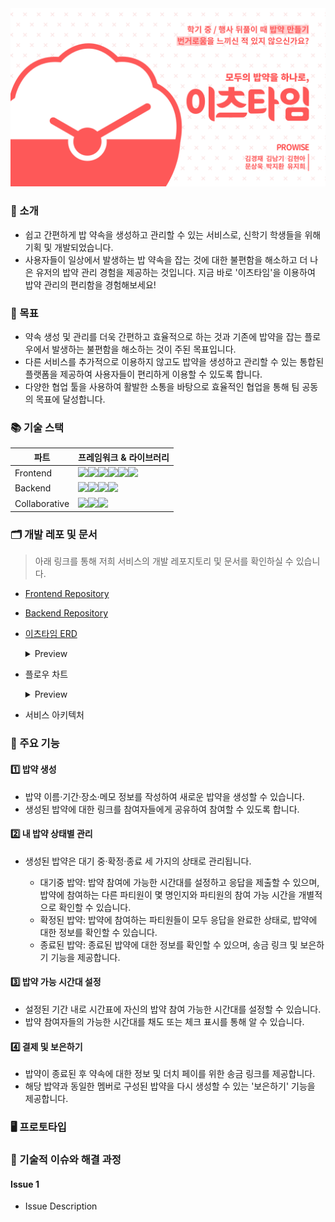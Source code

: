 <div align="center">
  <img src="https://github.com/goormthon-Univ/2024_BEOTKKOTTHON_TEAM_11/blob/main/pics/eatstime_intro.png" width="auto" height="auto">
</div>

### 🔖 소개
  - 쉽고 간편하게 밥 약속을 생성하고 관리할 수 있는 서비스로, 신학기 학생들을 위해 기획 및 개발되었습니다.
  - 사용자들이 일상에서 발생하는 밥 약속을 잡는 것에 대한 불편함을 해소하고 더 나은 유저의 밥약 관리 경험을 제공하는 것입니다. 지금 바로 '이츠타임'을 이용하여 밥약 관리의 편리함을 경험해보세요!

### 🎯 목표
  - 약속 생성 및 관리를 더욱 간편하고 효율적으로 하는 것과 기존에 밥약을 잡는 플로우에서 발생하는 불편함을 해소하는 것이 주된 목표입니다.
  - 다른 서비스를 추가적으로 이용하지 않고도 밥약을 생성하고 관리할 수 있는 통합된 플랫폼을 제공하여 사용자들이 편리하게 이용할 수 있도록 합니다.
  - 다양한 협업 툴을 사용하여 활발한 소통을 바탕으로 효율적인 협업을 통해 팀 공동의 목표에 달성합니다.
 
### 📚 기술 스택

|파트|프레임워크 & 라이브러리|
|---|---|
|Frontend|<img src="https://img.shields.io/badge/React-61DAFB?style=flat-square&logo=react&logoColor=white"/><img src="https://img.shields.io/badge/Vite-646CFF?style=flat-square&logo=vite&logoColor=white"/><img src="https://img.shields.io/badge/Styled_Components-DB7093?style=flat-square&logo=styledcomponents&logoColor=white"/><img src="https://img.shields.io/badge/Redux-764ABC?style=flat-square&logo=redux&logoColor=white"/><img src="https://img.shields.io/badge/Axios-5A29E4?style=flat-square&logo=axios&logoColor=white"/><img src="https://img.shields.io/badge/Vercel-0000?style=flat-square&logo=vercel&logoColor=white"/>|
|Backend|<img src="https://img.shields.io/badge/Spring Boot-6DB33F?style=flat-square&logo=springboot&logoColor=white"/><img src="https://img.shields.io/badge/Spring Security-6DB33F?style=flat-square&logo=springsecurity&logoColor=white"/><img src="https://img.shields.io/badge/JWT-000000?style=flat-square&logo=jsonwebtokens&logoColor=white"/><img src="https://img.shields.io/badge/MySQL-4479A1?style=flat-square&logo=mysql&logoColor=white"/>|
|Collaborative|<img src="https://img.shields.io/badge/Notion-000000?style=flat-square&logo=notion&logoColor=white"/><img src="https://img.shields.io/badge/Figma-F24E1E?style=flat-square&logo=figma&logoColor=white"/><img src="https://img.shields.io/badge/GitHub-181717?style=flat-square&logo=github&logoColor=white"/>|


### 🗂️ 개발 레포 및 문서
> 아래 링크를 통해 저희 서비스의 개발 레포지토리 및 문서를 확인하실 수 있습니다.
  
- [Frontend Repository](https://github.com/goormthon-Univ/2024_BEOTKKOTTHON_TEAM_11_FE)
- [Backend Repository](https://github.com/goormthon-Univ/2024_BEOTKKOTTHON_TEAM_11_BE)
- [이츠타임 ERD](https://www.erdcloud.com/d/txHpp4bQaeeqAntZJ)
  <details>
    <summary>Preview</summary>

    <div align="center">
  <img src="https://github.com/goormthon-Univ/2024_BEOTKKOTTHON_TEAM_11/blob/main/pics/eatstime_erd.png" width="auto" height="auto">
</div>

  </details>

- 플로우 차트
  <details>
    <summary>Preview</summary>
  
    <div align="center">
  <img src="https://github.com/goormthon-Univ/2024_BEOTKKOTTHON_TEAM_11/blob/main/pics/eatstime_flow.png" width="auto" height="auto">
</div>

  </details>


- 서비스 아키텍처



### 🔗 주요 기능

  #### 1️⃣ 밥약 생성
  - 밥약 이름·기간·장소·메모 정보를 작성하여 새로운 밥약을 생성할 수 있습니다.
  - 생성된 밥약에 대한 링크를 참여자들에게 공유하여 참여할 수 있도록 합니다.

  #### 2️⃣ 내 밥약 상태별 관리
  - 생성된 밥약은 대기 중·확정·종료 세 가지의 상태로 관리됩니다.

    + 대기중 밥약: 밥약 참여에 가능한 시간대를 설정하고 응답을 제출할 수 있으며, 밥약에 참여하는 다른 파티원이 몇 명인지와 파티원의 참여 가능 시간을 개별적으로 확인할 수 있습니다.
    + 확정된 밥약: 밥약에 참여하는 파티원들이 모두 응답을 완료한 상태로, 밥약에 대한 정보를 확인할 수 있습니다.
    + 종료된 밥약: 종료된 밥약에 대한 정보를 확인할 수 있으며, 송금 링크 및 보은하기 기능을 제공합니다. 

  #### 3️⃣ 밥약 가능 시간대 설정
  - 설정된 기간 내로 시간표에 자신의 밥약 참여 가능한 시간대를 설정할 수 있습니다.
  - 밥약 참여자들의 가능한 시간대를 채도 또는 체크 표시를 통해 알 수 있습니다.

  #### 4️⃣ 결제 및 보은하기
  - 밥약이 종료된 후 약속에 대한 정보 및 더치 페이를 위한 송금 링크를 제공합니다.
  - 해당 밥약과 동일한 멤버로 구성된 밥약을 다시 생성할 수 있는 '보은하기' 기능을 제공합니다.

### 🖥️ 프로토타입

### 🔑 기술적 이슈와 해결 과정

  #### Issue 1
  - Issue Description
